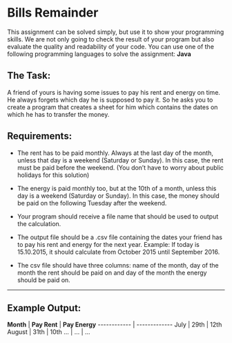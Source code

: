 Bills Remainder
===============

This assignment can be solved simply, but use it to show your programming skills. 
We are not only going to check the result of your program but also evaluate the quality and readability of your code.
You can use one of the following programming languages to solve the assignment: **Java**


The Task:
---------

A friend of yours is having some issues to pay his rent and energy on time. 
He always forgets which day he is supposed to pay it. 
So he asks you to create a program that creates a sheet for him which contains the dates on which he has to transfer the money.

Requirements:
-------------

* The rent has to be paid monthly. 
Always at the last day of the month, unless that day is a weekend (Saturday or Sunday). 
In this case, the rent must be paid before the weekend. 
(You don’t have to worry about public holidays for this solution)

* The energy is paid monthly too, but at the 10th of a month, unless this day is a weekend (Saturday or Sunday). 
In this case, the money should be paid on the following Tuesday after the weekend.

* Your program should receive a file name that should be used to output the calculation.

* The output file should be a .csv file containing the dates your friend has to pay his rent and energy for the next year. 
Example: If today is 15.10.2015, it should calculate from October 2015 until September 2016.

* The csv file should have three columns: 
name of the month, day of the month the rent should be paid on and day of the month the energy should be paid on.


**********************
Example Output:
---------------

**Month**  | **Pay Rent** | **Pay Energy** 
------------ | -------------
July  | 29th | 12th
August | 31th | 10th
... | ... | ...
